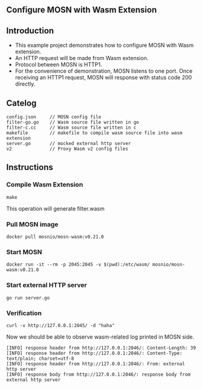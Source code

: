 ## Configure MOSN with Wasm Extension

## Introduction

+ This example project demonstrates how to configure MOSN with Wasm extension.
+ An HTTP request will be made from Wasm extension.
+ Protocol between MOSN is HTTP1.
+ For the convenience of demonstration, MOSN listens to one port. Once receiving an HTTP1 request, MOSN will response with status code 200 directly.

## Catelog

```
config.json     // MOSN config file
filter-go.go    // Wasm source file written in go
filter-c.cc     // Wasm source file written in c
makefile        // makefile to compile wasm source file into wasm extension
server.go       // mocked external http server
v2              // Proxy Wasm v2 config files
```

## Instructions

### Compile Wasm Extension

```
make
```

This operation will generate filter.wasm

### Pull MOSN image

```
docker pull mosnio/mosn-wasm:v0.21.0
```

### Start MOSN


```
docker run -it --rm -p 2045:2045 -v $(pwd):/etc/wasm/ mosnio/mosn-wasm:v0.21.0
```

### Start external HTTP server
```
go run server.go
```

### Verification

```
curl -v http://127.0.0.1:2045/ -d "haha"
```
Now we should be able to observe wasm-related log printed in MOSN side.

```
[INFO] response header from http://127.0.0.1:2046/: Content-Length: 39
[INFO] response header from http://127.0.0.1:2046/: Content-Type: text/plain; charset=utf-8
[INFO] response header from http://127.0.0.1:2046/: From: external http server
[INFO] response body from http://127.0.0.1:2046/: response body from external http server
```